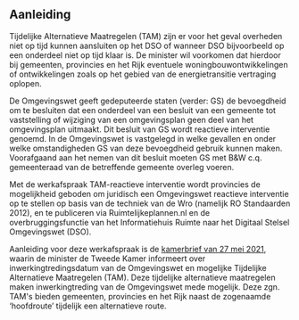 ## Aanleiding 

Tijdelijke Alternatieve Maatregelen (TAM) zijn er voor het geval overheden niet op tijd kunnen aansluiten op het DSO of wanneer DSO bijvoorbeeld op een onderdeel niet op tijd klaar is. De minister wil voorkomen dat hierdoor bij gemeenten, provincies en het Rijk eventuele woningbouwontwikkelingen of ontwikkelingen zoals op het gebied van de energietransitie vertraging oplopen.

De Omgevingswet geeft gedeputeerde staten (verder: GS) de bevoegdheid om te besluiten dat een onderdeel van een besluit van een gemeente tot vaststelling of wijziging van een omgevingsplan geen deel van het omgevingsplan uitmaakt. Dit besluit van GS wordt reactieve interventie genoemd. In de Omgevingswet is vastgelegd in welke gevallen en onder welke omstandigheden GS van deze bevoegdheid gebruik kunnen maken. Voorafgaand aan het nemen van dit besluit moeten GS met B&W c.q. gemeenteraad van de betreffende gemeente overleg voeren.

Met de werkafspraak TAM-reactieve interventie wordt provincies de mogelijkheid geboden om juridisch een Omgevingswet reactieve interventie op te stellen op basis van de techniek van de Wro (namelijk RO Standaarden 2012), en te publiceren via Ruimtelijkeplannen.nl en de overbruggingsfunctie van het Informatiehuis Ruimte naar het Digitaal Stelsel Omgevingswet (DSO). 

Aanleiding voor deze werkafspraak is de <a href='https://zoek.officielebekendmakingen.nl/kst-33118-CF.html' target='_blank'>kamerbrief van 27 mei 2021</a>, waarin de minister de Tweede Kamer informeert over inwerkingtredingsdatum van de Omgevingswet en mogelijke Tijdelijke Alternatieve Maatregelen (TAM). Deze tijdelijke alternatieve maatregelen maken inwerkingtreding van de Omgevingswet mede mogelijk. Deze zgn. TAM's bieden gemeenten, provincies en het Rijk naast de zogenaamde ‘hoofdroute’ tijdelijk een alternatieve route. 
